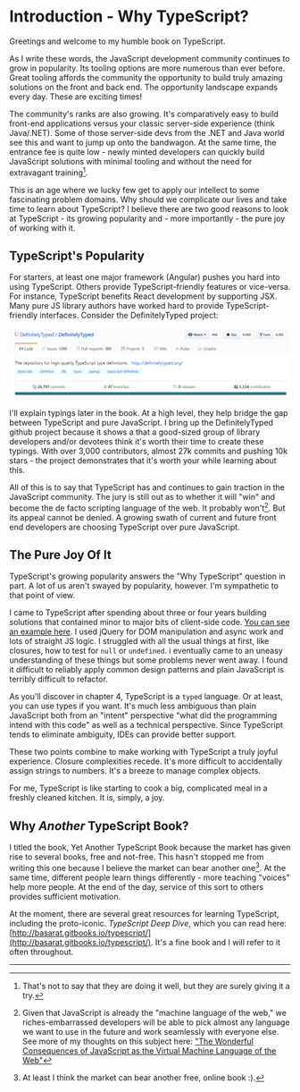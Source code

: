 # Introduction - Why TypeScript?

Greetings and welcome to my humble book on TypeScript.

As I write these words, the JavaScript development community continues to grow in  popularity. Its tooling options are more numerous than ever before. Great tooling affords the community the opportunity to build truly amazing solutions on the front and back end. The opportunity landscape expands every day. These are exciting times!

The community's ranks are also growing. It's comparatively easy to build front-end applications versus your classic server-side experience \(think Java/.NET\). Some of those server-side devs from the .NET and Java world see this and want to jump up onto the bandwagon. At the same time, the entrance fee is quite low - newly minted developers can quickly build JavaScript solutions with minimal tooling and without the need for extravagant training[^1].

This is an age where we lucky few get to apply our intellect to some fascinating problem domains. Why should we complicate our lives and take time to learn about TypeScript? I believe there are two good reasons to look at TypeScript - its growing popularity and - more importantly - the pure joy of working with it.
## TypeScript's Popularity

For starters, at least one major framework \(Angular\) pushes you hard into using TypeScript. Others provide TypeScript-friendly features or vice-versa. For instance, TypeScript benefits React development by supporting JSX. Many pure JS library authors have worked hard to provide TypeScript-friendly interfaces.  Consider the DefinitelyTyped project:

![](/assets/DefinitelyTypeAsOf2017_03_05.png)

I'll explain typings later in the book. At a high level, they help bridge the gap between TypeScript and pure JavaScript. I bring up the DefinitelyTyped github project because it shows a that a good-sized group of library developers and/or devotees think it's worth their time to create these typings. With over 3,000 contributors, almost 27k commits and pushing 10k stars - the project demonstrates that it's worth your while learning about this.

All of this is to say that TypeScript has and continues to gain traction in the JavaScript community. The jury is still out as to whether it will "win" and become the de facto scripting language of the web. It probably won't[^2]. But its appeal cannot be denied. A growing swath of current and future front end developers are choosing TypeScript over pure JavaScript.

## The Pure Joy Of It
TypeScript's growing popularity answers the "Why TypeScript" question in part. A lot of us aren't swayed by popularity, however. I'm sympathetic to that point of view. 

I came to TypeScript after spending about three or four years building solutions that contained minor to major bits of client-side code. [You can see an example here](http://www.bigapplesharepoint.com). I used jQuery for DOM manipulation and async work and lots of straight JS logic. I struggled with all the usual things at first, like closures, how to test for `null` or `undefined`. i eventually came to an uneasy understanding of these things but some problems never went away. I found it difficult to reliably apply common design patterns and plain JavaScript is terribly difficult to refactor.

As you'll discover in chapter 4, TypeScript is a `typed` language. Or at least, you can use types if you want. It's much less ambiguous than plain JavaScript both from an "intent" perspective "what did the programming intend with this code" as well as a technical perspective. Since TypeScript tends to eliminate ambiguity, IDEs can provide better support.

These two points combine to make working with TypeScript a truly joyful experience. Closure complexities recede. It's more difficult to accidentally assign strings to numbers. It's a breeze to manage complex objects. 

For me, TypeScript is like starting to cook a big, complicated meal in a freshly cleaned kitchen. It is, simply, a joy.

## Why *Another* TypeScript Book?

I titled the book, Yet Another TypeScript Book because the market has given rise to several books, free and not-free. This hasn't stopped me from writing this one because I believe the market can bear another one[^3]. At the same time, different people learn things differently - more teaching "voices" help more people. At the end of the day, service of this sort to others provides sufficient motivation.

At the moment, there are several great resources for learning TypeScript, including the proto-iconic. _TypeScript Deep Dive_, which you can read here: [http://basarat.gitbooks.io/typescript/](http://basarat.gitbooks.io/typescript/). It's a fine book and I will refer to it often throughout.

---
[^1]: That's not to say that they are doing it well, but they are surely giving it a try.

[^2]: Given that JavaScript is already the "machine language of the web," we riches-embarrassed developers will be able to pick almost any language we want to use in the future and work seamlessly with everyone else. See more of my thoughts on this subject here: ["The Wonderful Consequences of JavaScript as the Virtual Machine Language of the Web"](https://hackernoon.com/the-wonderful-consequences-of-javascript-as-the-virtual-machine-language-of-the-web-3a65cbf887fa#.b9rxgbbrs "https://hackernoon.com/the-wonderful-consequences-of-javascript-as-the-virtual-machine-language-of-the-web-3a65cbf887fa#.b9rxgbbrs") 

[^3]: At least I think the market can bear another free, online book :\).

